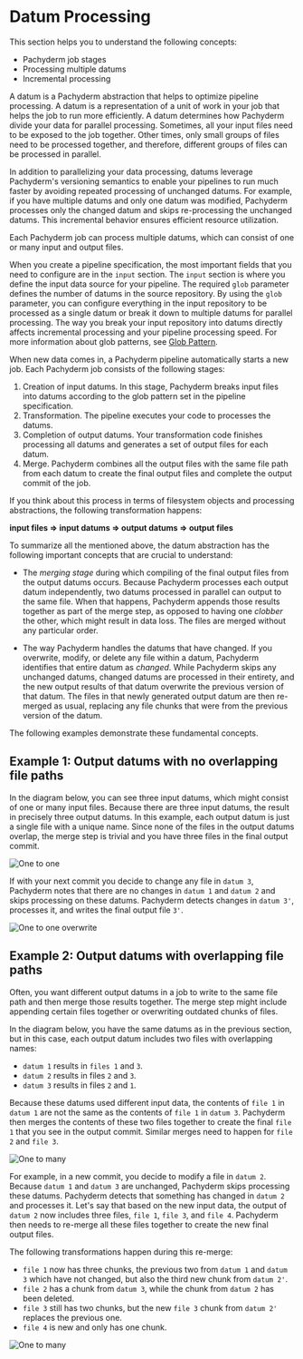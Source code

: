 # Datum Processing

This section helps you to understand the following
concepts:

* Pachyderm job stages
* Processing multiple datums
* Incremental processing

A datum is a Pachyderm abstraction that helps to optimize
pipeline processing. A datum is a representation of a unit
of work in your job that helps the job to run more efficiently.
A datum determines how Pachyderm divide your data
for parallel processing. Sometimes, all your input
files need to be exposed to the job together. Other times, only
small groups of files need to be processed together, and
therefore, different groups of files can be processed in parallel.

In addition to parallelizing your data processing, datums leverage
Pachyderm's versioning semantics to enable your pipelines to run much
faster by avoiding repeated processing of unchanged datums. For example,
if you have multiple datums and only one datum was modified,
Pachyderm processes only the changed datum and skips re-processing
the unchanged datums. This incremental
behavior ensures efficient resource utilization.

Each Pachyderm job can process multiple datums, which can consist
of one or many input and output files.

When you create a pipeline specification, the most important
fields that you need to configure are in the `input` section.
The `input` section is where you define the input data source for
your pipeline. The required `glob`
parameter defines the number of datums in the source
repository. By using the `glob` parameter, you can configure
everything in the input repository
to be processed as a single datum or break it down to multiple
datums for parallel processing. The way you break your input repository
into datums directly affects incremental processing and your pipeline
processing speed.
For more information about glob patterns, see
[Glob Pattern](glob-pattern.html).

When new data comes in, a Pachyderm pipeline automatically
starts a new job. Each Pachyderm job consists of the
following stages:

1. Creation of input datums. In this stage, Pachyderm breaks
input files into datums according to the glob pattern set
in the pipeline specification.
1. Transformation. The pipeline executes your code to processes the
datums.
1. Completion of output datums. Your transformation code finishes
processing all datums and generates a set of output files for each datum.
1. Merge. Pachyderm combines all the output files with the same file path
from each datum to create the final output files and complete the output
commit of the job.

If you think about this process in terms of filesystem objects and
processing abstractions, the following transformation happens:

**input files => input datums => output datums => output files**

To summarize all the mentioned above, the datum abstraction has the
following important concepts that are crucial to understand:

* The *merging stage* during which compiling of the final output files from
the output datums occurs. Because Pachyderm processes each output
datum independently, two datums processed in parallel can
output to the same file. When that happens, Pachyderm appends those
results together as part of the merge step, as opposed to having one
*clobber* the other, which might result in data loss. The files are merged
without any particular order.

* The way Pachyderm handles the datums that have changed. If you
overwrite, modify, or delete any file within a datum, Pachyderm identifies
that entire datum as *changed*. While Pachyderm skips any unchanged datums,
changed datums are processed in their entirety, and the new output results
of that datum overwrite the previous version of that datum. The files in
that newly generated output datum are then re-merged as usual, replacing
any file chunks that were from the previous version of the datum.

The following examples demonstrate these fundamental concepts.

## Example 1: Output datums with no overlapping file paths

In the diagram below, you can see three input datums, which might consist of
one or many input files. Because there are three input datums, the result in
precisely three output datums. In this example, each output datum is
just a single file with a unique name. Since none of the files in the output
datums overlap, the merge step is trivial and you have three files in the
final output commit.

![One to one](../../../images/d_datum_processing_one_to_one.svg)

If with your next commit you decide to change any file in `datum 3`,
Pachyderm notes that there are no changes in `datum 1` and
`datum 2` and skips processing on these datums. Pachyderm detects changes in
`datum 3'`, processes it, and writes the final output file `3'`.

![One to one overwrite](../../../images/d_datum_processing_one_to_one_overwrite.svg)

## Example 2: Output datums with overlapping file paths

Often, you want different output datums in a job to write to the same file
path and then merge those results together. The merge step might include appending
certain files together or overwriting outdated chunks of files.

In the diagram below, you have the same datums as in the previous section,
but in this case, each output datum includes two files with overlapping names:

- `datum 1` results in `files 1` and `3`.
- `datum 2` results in files `2` and `3`.
- `datum 3` results in files `2` and `1`.

Because these datums used different input data, the contents of `file 1` in
`datum 1` are not the same as the contents of `file 1` in `datum 3`.
Pachyderm then merges the contents of these two files together to create the
final `file 1` that you see in the output commit. Similar merges need
to happen for `file 2` and `file 3`.

![One to many](../../../images/d_datum_processing_one_to_many.svg)

For example, in a new commit, you decide to modify a file in `datum 2`.
Because `datum 1` and `datum 3` are
unchanged, Pachyderm skips processing these datums. Pachyderm detects
that something has changed in `datum 2` and processes it. Let's say that
based on the new input data, the output of `datum 2` now includes
three files, `file 1`, `file 3`, and `file 4`. Pachyderm then needs to
re-merge all these files together to create the new final output files.

The following transformations happen during this re-merge:

* `file 1` now has three chunks, the previous two from `datum 1` and `datum 3`
which have not changed, but also the third new chunk from `datum 2'`.
* `file 2` has a chunk from `datum 3`, while the chunk from `datum 2` has
been deleted.
* `file 3` still has two chunks, but the new `file 3` chunk from `datum 2'`
replaces the previous one.
* `file 4` is new and only has one chunk.

![One to many](../../../images/d_datum_processing_one_to_many_overwrite.svg)

